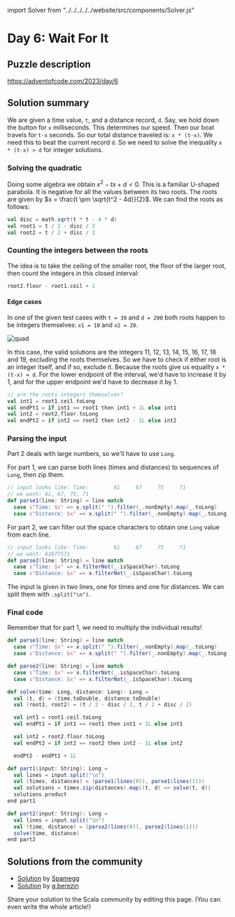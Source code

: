 import Solver from "../../../../../website/src/components/Solver.js"

# Day 6: Wait For It

## Puzzle description

https://adventofcode.com/2023/day/6

## Solution summary

We are given a time value, `t`, and a distance record, `d`.
Say, we hold down the button for `x` milliseconds. This determines our speed.
Then our boat travels for `t-x` seconds.
So our total distance traveled is: `x * (t-x)`.
We need this to beat the current record `d`.
So we need to solve the inequality `x * (t-x) > d` for integer solutions.

### Solving the quadratic

Doing some algebra we obtain $x^2 - tx + d < 0$.
This is a familiar U-shaped parabola.
It is negative for all the values between its two roots.
The roots are given by $x = \frac{t \pm \sqrt{t^2 - 4d}}{2}$.
We can find the roots as follows:

```scala
val disc = math.sqrt(t * t - 4 * d)
val root1 = t / 2 - disc / 2
val root2 = t / 2 + disc / 2
```

### Counting the integers between the roots

The idea is to take the ceiling of the smaller root, the floor of the larger root, then count the integers in this closed interval:

```scala
root2.floor - root1.ceil + 1
```

#### Edge cases

In one of the given test cases with `t = 30` and `d = 200` both roots happen to be integers themselves: `x1 = 10` and `x2 = 20`.

![quad](https://github.com/spamegg1/scala-advent-of-code/assets/4255997/ca217ccf-ff92-48c2-95e4-fe424579d220)

In this case, the valid solutions are the integers 11, 12, 13, 14, 15, 16, 17, 18 and 19, excluding the roots themselves.
So we have to check if either root is an integer itself, and if so, exclude it. Because the roots give us equality `x * (t-x) = d`.
For the lower endpoint of the interval, we'd have to increase it by 1, and for the upper endpoint we'd have to decrease it by 1.

```scala
// are the roots integers themselves?
val int1 = root1.ceil.toLong
val endPt1 = if int1 == root1 then int1 + 1L else int1
val int2 = root2.floor.toLong
val endPt2 = if int2 == root2 then int2 - 1L else int2
```

### Parsing the input

Part 2 deals with large numbers, so we'll have to use `Long`.

For part 1, we can parse both lines (times and distances) to sequences of `Long`, then zip them.

```scala
// input looks like: Time:        61     67     75     71
// we want: 61, 67, 75, 71
def parse1(line: String) = line match
  case s"Time: $x" => x.split(" ").filter(_.nonEmpty).map(_.toLong)
  case s"Distance: $x" => x.split(" ").filter(_.nonEmpty).map(_.toLong)
```

For part 2, we can filter out the space characters to obtain one `Long` value from each line.

```scala
// input looks like: Time:        61     67     75     71
// we want: 61677571
def parse2(line: String) = line match
  case s"Time: $x" => x.filterNot(_.isSpaceChar).toLong
  case s"Distance: $x" => x.filterNot(_.isSpaceChar).toLong
```

The input is given in two lines, one for times and one for distances. We can split them with `.split("\n")`.

### Final code

Remember that for part 1, we need to multiply the individual results!

```scala
def parse1(line: String) = line match
  case s"Time: $x" => x.split(" ").filter(_.nonEmpty).map(_.toLong)
  case s"Distance: $x" => x.split(" ").filter(_.nonEmpty).map(_.toLong)

def parse2(line: String) = line match
  case s"Time: $x" => x.filterNot(_.isSpaceChar).toLong
  case s"Distance: $x" => x.filterNot(_.isSpaceChar).toLong

def solve(time: Long, distance: Long): Long =
  val (t, d) = (time.toDouble, distance.toDouble)
  val (root1, root2) = (t / 2 - disc / 2, t / 2 + disc / 2)

  val int1 = root1.ceil.toLong
  val endPt1 = if int1 == root1 then int1 + 1L else int1

  val int2 = root2.floor.toLong
  val endPt2 = if int2 == root2 then int2 - 1L else int2

  endPt2 - endPt1 + 1L

def part1(input: String): Long =
  val lines = input.split("\n")
  val (times, distances) = (parse1(lines(0)), parse1(lines(1)))
  val solutions = times.zip(distances).map((t, d) => solve(t, d))
  solutions.product
end part1

def part2(input: String): Long =
  val lines = input.split("\n")
  val (time, distance) = (parse2(lines(0)), parse2(lines(1)))
  solve(time, distance)
end part2
```


## Solutions from the community
- [Solution](https://github.com/spamegg1/advent-of-code-2023-scala/blob/solutions/06.worksheet.sc#L112) by [Spamegg](https://github.com/spamegg1/)
- [Solution](https://github.com/GrigoriiBerezin/advent_code_2023/tree/master/task06/src/main/scala) by [g.berezin](https://github.com/GrigoriiBerezin)

Share your solution to the Scala community by editing this page. (You can even write the whole article!)
